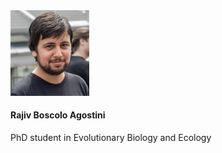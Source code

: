 <div class="card">
  <img src="321678B2-723C-4F32-A93E-58E566760543.jpeg" alt="Avatar" style="width:25%">
  <div class="container">
    <h4><b>Rajiv Boscolo Agostini</b></h4> 
    <p>PhD student in Evolutionary Biology and Ecology</p> 
  </div>
</div>

